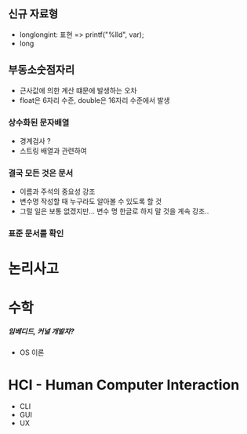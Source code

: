 ## 신규 자료형
- longlongint: 표현 => printf("%lld", var);
- long

## 부동소숫점자리
- 근사값에 의한 계산 떄문에 발생하는 오차
- float은 6자리 수준, double은 16자리 수준에서 발생

### 상수화된 문자배열
- 경계검사 ?
- 스트링 배열과 관련하여

### 결국 모든 것은 문서
- 이름과 주석의 중요성 강조
- 변수명 작성할 때 누구라도 알아볼 수 있도록 할 것
- 그럴 일은 보통 없겠지만... 변수 명 한글로 하지 말 것을 계속 강조..

### 표준 문서를 확인

# 논리사고

# 수학

##### 임베디드, 커널 개발자?
- OS 이론

# HCI - Human Computer Interaction
- CLI
- GUI
- UX